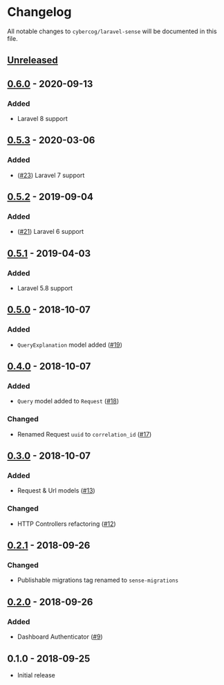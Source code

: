 # Changelog

All notable changes to `cybercog/laravel-sense` will be documented in this file.

## [Unreleased]

## [0.6.0] - 2020-09-13

### Added

- Laravel 8 support

## [0.5.3] - 2020-03-06

### Added

- ([#23]) Laravel 7 support

## [0.5.2] - 2019-09-04

### Added

- ([#21]) Laravel 6 support

## [0.5.1] - 2019-04-03

### Added

- Laravel 5.8 support

## [0.5.0] - 2018-10-07

### Added

- `QueryExplanation` model added ([#19]) 

## [0.4.0] - 2018-10-07

### Added

- `Query` model added to `Request` ([#18]) 

### Changed

- Renamed Request `uuid` to `correlation_id` ([#17])

## [0.3.0] - 2018-10-07

### Added

- Request & Url models ([#13])

### Changed

- HTTP Controllers refactoring ([#12])

## [0.2.1] - 2018-09-26

### Changed

- Publishable migrations tag renamed to `sense-migrations`

## [0.2.0] - 2018-09-26

### Added

- Dashboard Authenticator ([#9])

## 0.1.0 - 2018-09-25

- Initial release

[Unreleased]: https://github.com/cybercog/laravel-sense/compare/0.6.0...master
[0.6.0]: https://github.com/cybercog/laravel-sense/compare/0.5.3...0.6.0
[0.5.3]: https://github.com/cybercog/laravel-sense/compare/0.5.2...0.5.3
[0.5.2]: https://github.com/cybercog/laravel-sense/compare/0.5.1...0.5.2
[0.5.1]: https://github.com/cybercog/laravel-sense/compare/0.5.0...0.5.1
[0.5.0]: https://github.com/cybercog/laravel-sense/compare/0.4.0...0.5.0
[0.4.0]: https://github.com/cybercog/laravel-sense/compare/0.3.0...0.4.0
[0.3.0]: https://github.com/cybercog/laravel-sense/compare/0.2.1...0.3.0
[0.2.1]: https://github.com/cybercog/laravel-sense/compare/0.2.0...0.2.1
[0.2.0]: https://github.com/cybercog/laravel-sense/compare/0.1.0...0.2.0

[#23]: https://github.com/cybercog/laravel-sense/pull/23
[#21]: https://github.com/cybercog/laravel-sense/pull/21
[#19]: https://github.com/cybercog/laravel-sense/pull/19
[#18]: https://github.com/cybercog/laravel-sense/pull/18
[#17]: https://github.com/cybercog/laravel-sense/pull/17
[#13]: https://github.com/cybercog/laravel-sense/pull/13
[#12]: https://github.com/cybercog/laravel-sense/pull/12
[#9]: https://github.com/cybercog/laravel-sense/pull/9
